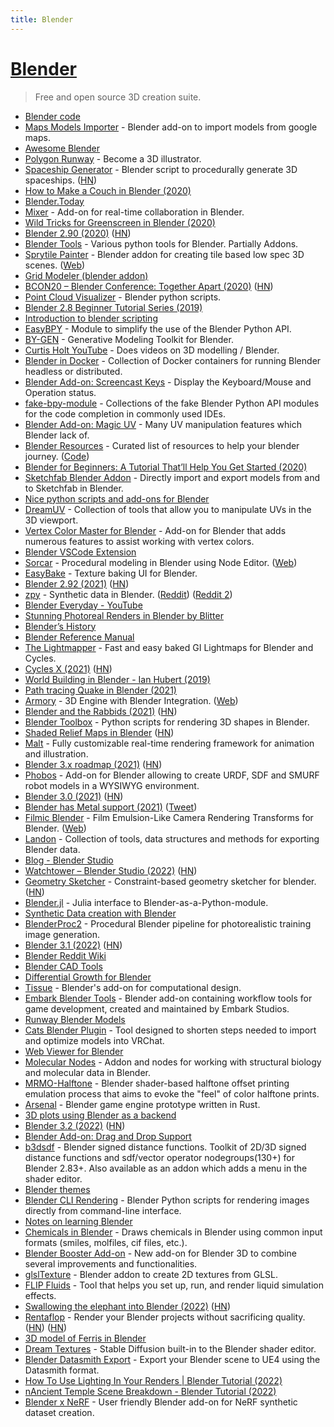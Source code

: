 ```yaml
---
title: Blender
---
```


# [Blender](https://www.blender.org)

> Free and open source 3D creation suite.

- [Blender code](https://github.com/blender/blender)
- [Maps Models Importer](https://github.com/eliemichel/MapsModelsImporter) - Blender add-on to import models from google maps.
- [Awesome Blender](https://github.com/agmmnn/awesome-blender)
- [Polygon Runway](https://polygonrunway.com/) - Become a 3D illustrator.
- [Spaceship Generator](https://github.com/a1studmuffin/SpaceshipGenerator) - Blender script to procedurally generate 3D spaceships. ([HN](https://news.ycombinator.com/item?id=23373107))
- [How to Make a Couch in Blender (2020)](https://www.youtube.com/watch?v=Y4whyFTilsA)
- [Blender.Today](https://blender.community/c/today)
- [Mixer](https://github.com/ubisoft/mixer) - Add-on for real-time collaboration in Blender.
- [Wild Tricks for Greenscreen in Blender (2020)](https://www.youtube.com/watch?v=RxD6H3ri8RI)
- [Blender 2.90 (2020)](https://www.blender.org/download/releases/2-90/) ([HN](https://news.ycombinator.com/item?id=24334024))
- [Blender Tools](https://github.com/LeanderSilur/Blender-Tools) - Various python tools for Blender. Partially Addons.
- [Sprytile Painter](https://github.com/Sprytile/Sprytile) - Blender addon for creating tile based low spec 3D scenes. ([Web](https://jeiel.itch.io/sprytile))
- [Grid Modeler (blender addon)](https://gumroad.com/l/VthLyO)
- [BCON20 – Blender Conference: Together Apart (2020)](https://www.youtube.com/watch?v=uEjmbsiflMU) ([HN](https://news.ycombinator.com/item?id=24951550))
- [Point Cloud Visualizer](https://github.com/uhlik/bpy) - Blender python scripts.
- [Blender 2.8 Beginner Tutorial Series (2019)](https://www.youtube.com/playlist?list=PL3UWN2F2M2C8-zUjbFlbgtWPQa0NXBsp0)
- [Introduction to blender scripting](https://github.com/njanakiev/blender-scripting)
- [EasyBPY](https://github.com/curtisjamesholt/EasyBPY) - Module to simplify the use of the Blender Python API.
- [BY-GEN](https://github.com/curtibsjamesholt/BY-GEN-public) - Generative Modeling Toolkit for Blender.
- [Curtis Holt YouTube](https://www.youtube.com/curtisholt) - Does videos on 3D modelling / Blender.
- [Blender in Docker](https://github.com/nytimes/rd-blender-docker) - Collection of Docker containers for running Blender headless or distributed.
- [Blender Add-on: Screencast Keys](https://github.com/nutti/Screencast-Keys) - Display the Keyboard/Mouse and Operation status.
- [fake-bpy-module](https://github.com/nutti/fake-bpy-module) - Collections of the fake Blender Python API modules for the code completion in commonly used IDEs.
- [Blender Add-on: Magic UV](https://github.com/nutti/Magic-UV) - Many UV manipulation features which Blender lack of.
- [Blender Resources](https://blenderresources.com/) - Curated list of resources to help your blender journey. ([Code](https://github.com/SaraVieira/blender-resources))
- [Blender for Beginners: A Tutorial That’ll Help You Get Started (2020)](https://www.ego-cms.com/post/blender-for-beginners-a-tutorial-thatll-help-you-get-started)
- [Sketchfab Blender Addon](https://github.com/sketchfab/blender-plugin) - Directly import and export models from and to Sketchfab in Blender.
- [Nice python scripts and add-ons for Blender](https://github.com/Tlousky/blender_scripts)
- [DreamUV](https://github.com/leukbaars/DreamUV) - Collection of tools that allow you to manipulate UVs in the 3D viewport.
- [Vertex Color Master for Blender](https://github.com/andyp123/blender_vertex_color_master) - Add-on for Blender that adds numerous features to assist working with vertex colors.
- [Blender VSCode Extension](https://github.com/JacquesLucke/blender_vscode)
- [Sorcar](https://github.com/aachman98/Sorcar) - Procedural modeling in Blender using Node Editor. ([Web](https://aachman98.itch.io/sorcar))
- [EasyBake](https://github.com/leukbaars/EasyBake) - Texture baking UI for Blender.
- [Blender 2.92 (2021)](https://www.blender.org/download/releases/2-92/) ([HN](https://news.ycombinator.com/item?id=26274618))
- [zpy](https://github.com/ZumoLabs/zpy) - Synthetic data in Blender. ([Reddit](https://www.reddit.com/r/GraphicsProgramming/comments/lxn8nx/using_blender_for_computer_vision/)) ([Reddit 2](https://www.reddit.com/r/MachineLearning/comments/lxn6cm/p_synthetic_data_for_cv_with_python_and_blender/))
- [Blender Everyday - YouTube](https://www.youtube.com/playlist?list=PLa1F2ddGya_88c6AM7RSLk06c-_rkdUr-)
- [Stunning Photoreal Renders in Blender by Blitter](https://80.lv/articles/stunning-photoreal-renders-in-blender-by-blitter/)
- [Blender’s History](https://docs.blender.org/manual/en/latest/getting_started/about/history.html)
- [Blender Reference Manual](https://docs.blender.org/manual/en/latest/index.html)
- [The Lightmapper](https://github.com/Naxela/The_Lightmapper) - Fast and easy baked GI Lightmaps for Blender and Cycles.
- [Cycles X (2021)](https://code.blender.org/2021/04/cycles-x/) ([HN](https://news.ycombinator.com/item?id=26916196))
- [World Building in Blender - Ian Hubert (2019)](https://www.youtube.com/watch?v=whPWKecazgM)
- [Path tracing Quake in Blender (2021)](http://matthewearl.github.io/2021/06/20/quake-blender/)
- [Armory](https://github.com/armory3d/armory) - 3D Engine with Blender Integration. ([Web](https://armory3d.org/))
- [Blender and the Rabbids (2021)](https://www.blender.org/user-stories/blender-and-the-rabbids/) ([HN](https://news.ycombinator.com/item?id=27729331))
- [Blender Toolbox](https://github.com/HTDerekLiu/BlenderToolbox) - Python scripts for rendering 3D shapes in Blender.
- [Shaded Relief Maps in Blender](https://github.com/JoeWDavies/geoblender) ([HN](https://news.ycombinator.com/item?id=28748881))
- [Malt](https://github.com/bnpr/Malt) - Fully customizable real-time rendering framework for animation and illustration.
- [Blender 3.x roadmap (2021)](https://code.blender.org/2021/10/blender-3-x-roadmap/) ([HN](https://news.ycombinator.com/item?id=29024572))
- [Phobos](https://github.com/dfki-ric/phobos) - Add-on for Blender allowing to create URDF, SDF and SMURF robot models in a WYSIWYG environment.
- [Blender 3.0 (2021)](https://www.blender.org/download/releases/3-0/) ([HN](https://news.ycombinator.com/item?id=29430498))
- [Blender has Metal support (2021)](https://devtalk.blender.org/t/cycles-apple-metal-device-feedback/21868) ([Tweet](https://twitter.com/maxvoltar/status/1470391335773515776))
- [Filmic Blender](https://github.com/sobotka/filmic-blender) - Film Emulsion-Like Camera Rendering Transforms for Blender. ([Web](https://sobotka.github.io/filmic-blender/))
- [Landon](https://github.com/chinedufn/landon) - Collection of tools, data structures and methods for exporting Blender data.
- [Blog - Blender Studio](https://studio.blender.org/blog/)
- [Watchtower – Blender Studio (2022)](https://studio.blender.org/blog/introducing-watchtower/) ([HN](https://news.ycombinator.com/item?id=30150047))
- [Geometry Sketcher](https://github.com/hlorus/geometry_sketcher) - Constraint-based geometry sketcher for blender. ([HN](https://news.ycombinator.com/item?id=30625341))
- [Blender.jl](https://github.com/jagot/Blender.jl) - Julia interface to Blender-as-a-Python-module.
- [Synthetic Data creation with Blender](https://github.com/sean-halpin/synthetic_dataset_creation_blender)
- [BlenderProc2](https://github.com/DLR-RM/BlenderProc) - Procedural Blender pipeline for photorealistic training image generation.
- [Blender 3.1 (2022)](https://www.blender.org/download/releases/3-1/) ([HN](https://news.ycombinator.com/item?id=30617723))
- [Blender Reddit Wiki](https://www.reddit.com/r/blender/wiki/index)
- [Blender CAD Tools](https://github.com/EleotleCram/blender-cad-tools)
- [Differential Growth for Blender](https://github.com/inca/blender-differential-growth)
- [Tissue](https://github.com/alessandro-zomparelli/tissue) - Blender's add-on for computational design.
- [Embark Blender Tools](https://github.com/EmbarkStudios/blender-tools) - Blender add-on containing workflow tools for game development, created and maintained by Embark Studios.
- [Runway Blender Models](https://github.com/charmbracelet/runway)
- [Cats Blender Plugin](https://github.com/absolute-quantum/cats-blender-plugin) - Tool designed to shorten steps needed to import and optimize models into VRChat.
- [Web Viewer for Blender](https://github.com/elia-orsini/BlenderWebViewer)
- [Molecular Nodes](https://github.com/BradyAJohnston/MolecularNodes) - Addon and nodes for working with structural biology and molecular data in Blender.
- [MRMO-Halftone](https://mrmotarius.itch.io/mrmo-halftone) - Blender shader-based halftone offset printing emulation process that aims to evoke the "feel" of color halftone prints.
- [Arsenal](https://github.com/katharostech/arsenal) - Blender game engine prototype written in Rust.
- [3D plots using Blender as a backend](https://github.com/imontesino/blender-plotting)
- [Blender 3.2 (2022)](https://www.blender.org/download/releases/3-2/) ([HN](https://news.ycombinator.com/item?id=31668274))
- [Blender Add-on: Drag and Drop Support](https://github.com/mika-f/blender-drag-and-drop)
- [b3dsdf](https://github.com/williamchange/b3dsdf) - Blender signed distance functions. Toolkit of 2D/3D signed distance functions and sdf/vector operator nodegroups(130+) for Blender 2.83+. Also available as an addon which adds a menu in the shader editor.
- [Blender themes](https://github.com/williamchange/blender-themes)
- [Blender CLI Rendering](https://github.com/yuki-koyama/blender-cli-rendering) - Blender Python scripts for rendering images directly from command-line interface.
- [Notes on learning Blender](https://tendigits.space/site/blender.html)
- [Chemicals in Blender](https://github.com/patrickfuller/blender-chemicals) - Draws chemicals in Blender using common input formats (smiles, molfiles, cif files, etc.).
- [Blender Booster Add-on](https://github.com/iperson/blender-booster) - New add-on for Blender 3D to combine several improvements and functionalities.
- [glslTexture](https://github.com/patriciogonzalezvivo/glslTexture) - Blender addon to create 2D textures from GLSL.
- [FLIP Fluids](https://github.com/rlguy/Blender-FLIP-Fluids) - Tool that helps you set up, run, and render liquid simulation effects.
- [Swallowing the elephant into Blender (2022)](https://aras-p.info/blog/2022/07/20/Swallowing-the-elephant-into-Blender/) ([HN](https://news.ycombinator.com/item?id=32177091))
- [Rentaflop](https://rentaflop.com/) - Render your Blender projects without sacrificing quality. ([HN](https://news.ycombinator.com/item?id=32299674)) ([HN](https://news.ycombinator.com/item?id=32838673))
- [3D model of Ferris in Blender](https://github.com/RayMarch/ferris3d)
- [Dream Textures](https://github.com/carson-katri/dream-textures) - Stable Diffusion built-in to the Blender shader editor.
- [Blender Datasmith Export](https://github.com/0xafbf/blender-datasmith-export) - Export your Blender scene to UE4 using the Datasmith format.
- [How To Use Lighting In Your Renders | Blender Tutorial (2022)](https://www.youtube.com/watch?v=qxNzfllPSJc)
- [nAncient Temple Scene Breakdown - Blender Tutorial (2022)](https://www.youtube.com/watch?v=dluRMWOiawo)
- [Blender x NeRF](https://github.com/maximeraafat/BlenderNeRF) - User friendly Blender add-on for NeRF synthetic dataset creation.
